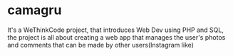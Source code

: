 # camagru
It's a WeThinkCode project, that introduces Web Dev using PHP and SQL, the project is all about creating a web app that manages the user's photos and comments that can be made by other users(Instagram like) 
